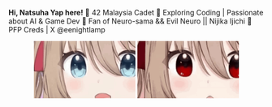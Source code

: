 **Hi, Natsuha Yap here!**
🌟 42 Malaysia Cadet
🚀 Exploring Coding | Passionate about AI & Game Dev
🎸 Fan of Neuro-sama && Evil Neuro || Nijika Ijichi
🎨 PFP Creds | X @eenightlamp

<p align="center">
  <img src="https://github.com/natsuhakoishi/natsuhakoishi/blob/main/srcs/neuro.gif" alt="Evil" width="200">
  <img src="https://github.com/natsuhakoishi/natsuhakoishi/blob/main/srcs/evil.gif" alt="Neuro" width="200">
</p>
